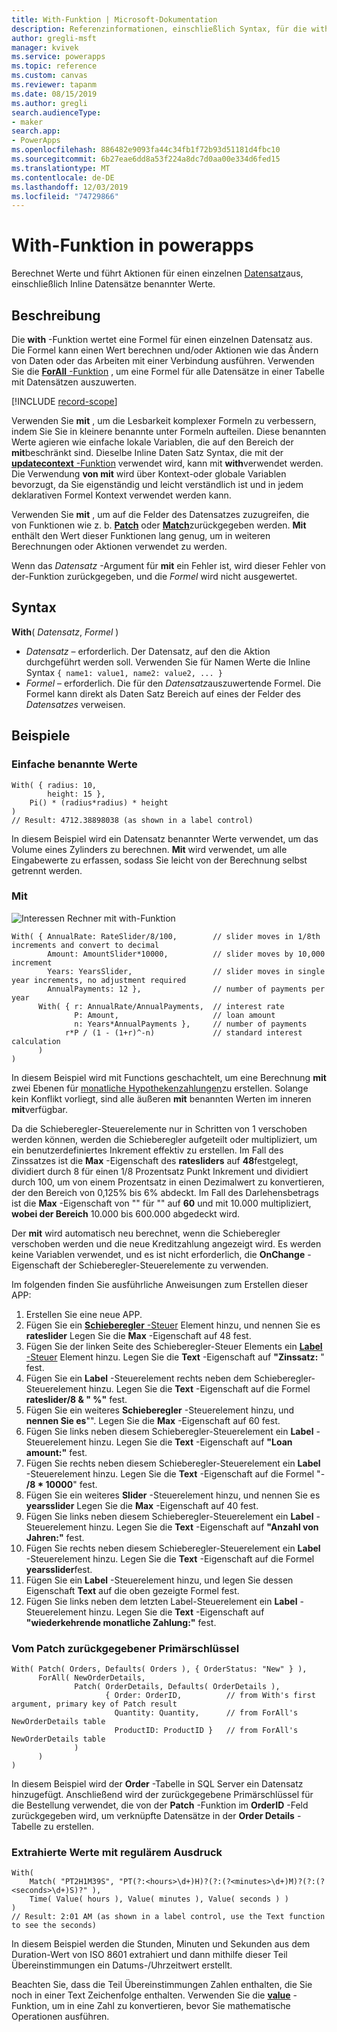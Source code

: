```yaml
---
title: With-Funktion | Microsoft-Dokumentation
description: Referenzinformationen, einschließlich Syntax, für die with-Funktion in powerapps
author: gregli-msft
manager: kvivek
ms.service: powerapps
ms.topic: reference
ms.custom: canvas
ms.reviewer: tapanm
ms.date: 08/15/2019
ms.author: gregli
search.audienceType:
- maker
search.app:
- PowerApps
ms.openlocfilehash: 886482e9093fa44c34fb1f72b93d51181d4fbc10
ms.sourcegitcommit: 6b27eae6dd8a53f224a8dc7d0aa00e334d6fed15
ms.translationtype: MT
ms.contentlocale: de-DE
ms.lasthandoff: 12/03/2019
ms.locfileid: "74729866"
---
```

# <a name="with-function-in-power-apps"></a>With-Funktion in powerapps
Berechnet Werte und führt Aktionen für einen einzelnen [Datensatz](../working-with-tables.md#records)aus, einschließlich Inline Datensätze benannter Werte.

## <a name="description"></a>Beschreibung

Die **with** -Funktion wertet eine Formel für einen einzelnen Datensatz aus.  Die Formel kann einen Wert berechnen und/oder Aktionen wie das Ändern von Daten oder das Arbeiten mit einer Verbindung ausführen.  Verwenden Sie die [ **ForAll** -Funktion](function-forall.md) , um eine Formel für alle Datensätze in einer Tabelle mit Datensätzen auszuwerten.

[!INCLUDE [record-scope](../../../includes/record-scope.md)]

Verwenden Sie **mit** , um die Lesbarkeit komplexer Formeln zu verbessern, indem Sie Sie in kleinere benannte unter Formeln aufteilen.  Diese benannten Werte agieren wie einfache lokale Variablen, die auf den Bereich der **mit**beschränkt sind.  Dieselbe Inline Daten Satz Syntax, die mit der [ **updatecontext** -Funktion](function-updatecontext.md) verwendet wird, kann mit **with**verwendet werden.  Die Verwendung **von mit** wird über Kontext-oder globale Variablen bevorzugt, da Sie eigenständig und leicht verständlich ist und in jedem deklarativen Formel Kontext verwendet werden kann.  

Verwenden Sie **mit** , um auf die Felder des Datensatzes zuzugreifen, die von Funktionen wie z. b. [**Patch**](function-patch.md) oder [**Match**](function-ismatch.md)zurückgegeben werden.  **Mit** enthält den Wert dieser Funktionen lang genug, um in weiteren Berechnungen oder Aktionen verwendet zu werden.  

Wenn das *Datensatz* -Argument für **mit** ein Fehler ist, wird dieser Fehler von der-Funktion zurückgegeben, und die *Formel* wird nicht ausgewertet.

## <a name="syntax"></a>Syntax
**With**( *Datensatz*, *Formel* )

* *Datensatz* – erforderlich. Der Datensatz, auf den die Aktion durchgeführt werden soll.  Verwenden Sie für Namen Werte die Inline Syntax `{ name1: value1, name2: value2, ... }`
* *Formel* – erforderlich.  Die für den *Datensatz*auszuwertende Formel.  Die Formel kann direkt als Daten Satz Bereich auf eines der Felder des *Datensatzes* verweisen.

## <a name="examples"></a>Beispiele

### <a name="simple-named-values"></a>Einfache benannte Werte

```powerapps-dot
With( { radius: 10, 
        height: 15 },
    Pi() * (radius*radius) * height
)
// Result: 4712.38898038 (as shown in a label control)
```

In diesem Beispiel wird ein Datensatz benannter Werte verwendet, um das Volume eines Zylinders zu berechnen.  **Mit** wird verwendet, um alle Eingabewerte zu erfassen, sodass Sie leicht von der Berechnung selbst getrennt werden.  

### <a name="nested-with"></a>Mit

![Interessen Rechner mit with-Funktion](media/function-with/interest-calculator.gif)

```powerapps-dot
With( { AnnualRate: RateSlider/8/100,        // slider moves in 1/8th increments and convert to decimal
        Amount: AmountSlider*10000,          // slider moves by 10,000 increment
        Years: YearsSlider,                  // slider moves in single year increments, no adjustment required
        AnnualPayments: 12 },                // number of payments per year
      With( { r: AnnualRate/AnnualPayments,  // interest rate
              P: Amount,                     // loan amount
              n: Years*AnnualPayments },     // number of payments
            r*P / (1 - (1+r)^-n)             // standard interest calculation
      )
)  
```

In diesem Beispiel wird mit Functions geschachtelt, um eine Berechnung **mit** zwei Ebenen für [monatliche Hypothekenzahlungen](https://en.wikipedia.org/wiki/Mortgage_calculator#Monthly_payment_formula)zu erstellen.  Solange kein Konflikt vorliegt, sind alle äußeren **mit** benannten Werten im inneren **mit**verfügbar.

Da die Schieberegler-Steuerelemente nur in Schritten von 1 verschoben werden können, werden die Schieberegler aufgeteilt oder multipliziert, um ein benutzerdefiniertes Inkrement effektiv zu erstellen.  Im Fall des Zinssatzes ist die **Max** -Eigenschaft des **ratesliders** auf **48**festgelegt, dividiert durch 8 für einen 1/8 Prozentsatz Punkt Inkrement und dividiert durch 100, um von einem Prozentsatz in einen Dezimalwert zu konvertieren, der den Bereich von 0,125% bis 6% abdeckt.  Im Fall des Darlehensbetrags ist die **Max** -Eigenschaft von "" für "" auf **60** und mit 10.000 multipliziert, **wobei der Bereich** 10.000 bis 600.000 abgedeckt wird.

Der **mit** wird automatisch neu berechnet, wenn die Schieberegler verschoben werden und die neue Kreditzahlung angezeigt wird.  Es werden keine Variablen verwendet, und es ist nicht erforderlich, die **OnChange** -Eigenschaft der Schieberegler-Steuerelemente zu verwenden.

Im folgenden finden Sie ausführliche Anweisungen zum Erstellen dieser APP:
1. Erstellen Sie eine neue APP.
2. Fügen Sie ein [ **Schieberegler** -Steuer](../controls/control-slider.md) Element hinzu, und nennen Sie es **rateslider**  Legen Sie die **Max** -Eigenschaft auf 48 fest.
3. Fügen Sie der linken Seite des Schieberegler-Steuer Elements ein [ **Label** -Steuer](../controls/control-text-box.md) Element hinzu.  Legen Sie die **Text** -Eigenschaft auf **"Zinssatz:** " fest.
3. Fügen Sie ein **Label** -Steuerelement rechts neben dem Schieberegler-Steuerelement hinzu.  Legen Sie die **Text** -Eigenschaft auf die Formel **rateslider/8 & "&nbsp;%"** fest.
3. Fügen Sie ein weiteres **Schieberegler** -Steuerelement hinzu, und **nennen Sie es**"".  Legen Sie die **Max** -Eigenschaft auf 60 fest.
3. Fügen Sie links neben diesem Schieberegler-Steuerelement ein **Label** -Steuerelement hinzu.  Legen Sie die **Text** -Eigenschaft auf **"Loan amount:"** fest. 
3. Fügen Sie rechts neben diesem Schieberegler-Steuerelement ein **Label** -Steuerelement hinzu.  Legen Sie die **Text** -Eigenschaft auf die Formel "- **/8 * 10000**" fest.
4. Fügen Sie ein weiteres **Slider** -Steuerelement hinzu, und nennen Sie es **yearsslider**  Legen Sie die **Max** -Eigenschaft auf 40 fest.
3. Fügen Sie links neben diesem Schieberegler-Steuerelement ein **Label** -Steuerelement hinzu.  Legen Sie die **Text** -Eigenschaft auf **"Anzahl von Jahren:"** fest. 
3. Fügen Sie rechts neben diesem Schieberegler-Steuerelement ein **Label** -Steuerelement hinzu.  Legen Sie die **Text** -Eigenschaft auf die Formel **yearsslider**fest.
5. Fügen Sie ein **Label** -Steuerelement hinzu, und legen Sie dessen Eigenschaft **Text** auf die oben gezeigte Formel fest.
3. Fügen Sie links neben dem letzten Label-Steuerelement ein **Label** -Steuerelement hinzu.  Legen Sie die **Text** -Eigenschaft auf **"wiederkehrende monatliche Zahlung:"** fest.  

### <a name="primary-key-returned-from-patch"></a>Vom Patch zurückgegebener Primärschlüssel

```powerapps-dot
With( Patch( Orders, Defaults( Orders ), { OrderStatus: "New" } ),
      ForAll( NewOrderDetails, 
              Patch( OrderDetails, Defaults( OrderDetails ), 
                     { Order: OrderID,          // from With's first argument, primary key of Patch result
                       Quantity: Quantity,      // from ForAll's NewOrderDetails table
                       ProductID: ProductID }   // from ForAll's NewOrderDetails table
              )
      )
)
```

In diesem Beispiel wird der **Order** -Tabelle in SQL Server ein Datensatz hinzugefügt.  Anschließend wird der zurückgegebene Primärschlüssel für die Bestellung verwendet, die von der **Patch** -Funktion im **OrderID** -Feld zurückgegeben wird, um verknüpfte Datensätze in der **Order Details** -Tabelle zu erstellen.  

### <a name="extracted-values-with-a-regular-expression"></a>Extrahierte Werte mit regulärem Ausdruck

```powerapps-dot
With( 
    Match( "PT2H1M39S", "PT(?:<hours>\d+)H)?(?:(?<minutes>\d+)M)?(?:(?<seconds>\d+)S)?" ),
    Time( Value( hours ), Value( minutes ), Value( seconds ) )
)
// Result: 2:01 AM (as shown in a label control, use the Text function to see the seconds)
```

In diesem Beispiel werden die Stunden, Minuten und Sekunden aus dem Duration-Wert von ISO 8601 extrahiert und dann mithilfe dieser Teil Übereinstimmungen ein Datums-/Uhrzeitwert erstellt. 

Beachten Sie, dass die Teil Übereinstimmungen Zahlen enthalten, die Sie noch in einer Text Zeichenfolge enthalten.  Verwenden Sie die [**value**](function-value.md) -Funktion, um in eine Zahl zu konvertieren, bevor Sie mathematische Operationen ausführen.  

